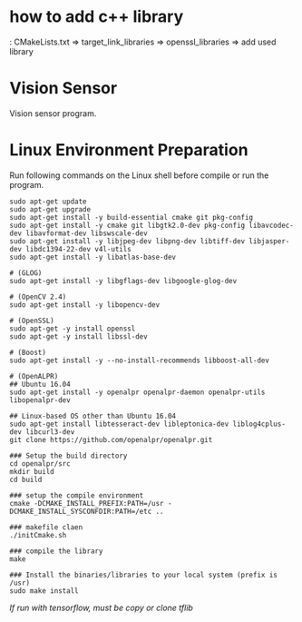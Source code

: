 # how to add c++ library
: CMakeLists.txt => target_link_libraries => openssl_libraries => add used library

# Vision Sensor
Vision sensor program.

# Linux Environment Preparation
Run following commands on the Linux shell before compile or run the program.
```
sudo apt-get update
sudo apt-get upgrade
sudo apt-get install -y build-essential cmake git pkg-config
sudo apt-get install -y cmake git libgtk2.0-dev pkg-config libavcodec-dev libavformat-dev libswscale-dev
sudo apt-get install -y libjpeg-dev libpng-dev libtiff-dev libjasper-dev libdc1394-22-dev v4l-utils
sudo apt-get install -y libatlas-base-dev

# (GLOG)
sudo apt-get install -y libgflags-dev libgoogle-glog-dev

# (OpenCV 2.4)
sudo apt-get install -y libopencv-dev

# (OpenSSL)
sudo apt-get -y install openssl
sudo apt-get -y install libssl-dev

# (Boost)
sudo apt-get install -y --no-install-recommends libboost-all-dev

# (OpenALPR)
## Ubuntu 16.04
sudo apt-get install -y openalpr openalpr-daemon openalpr-utils libopenalpr-dev

## Linux-based OS other than Ubuntu 16.04
sudo apt-get install libtesseract-dev libleptonica-dev liblog4cplus-dev libcurl3-dev
git clone https://github.com/openalpr/openalpr.git

### Setup the build directory
cd openalpr/src
mkdir build
cd build

### setup the compile environment
cmake -DCMAKE_INSTALL_PREFIX:PATH=/usr -DCMAKE_INSTALL_SYSCONFDIR:PATH=/etc ..

### makefile claen
./initCmake.sh

### compile the library
make

### Install the binaries/libraries to your local system (prefix is /usr)
sudo make install
```

*If run with tensorflow, must be copy or clone tflib*
